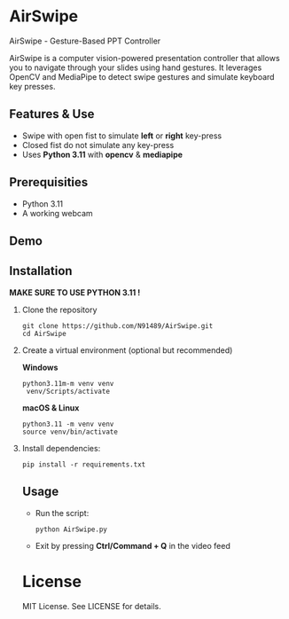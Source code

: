 # AirSwipe
AirSwipe - Gesture-Based PPT Controller

AirSwipe is a computer vision-powered presentation controller that allows you to navigate through your slides using hand gestures. It leverages OpenCV and MediaPipe to detect swipe gestures and simulate keyboard key presses.

## Features & Use

- Swipe with open fist to simulate **left** or **right** key-press
- Closed fist do not simulate any key-press
- Uses **Python 3.11** with **opencv** & **mediapipe**

## Prerequisities
- Python 3.11
- A working webcam

## Demo

## Installation

**MAKE SURE TO USE PYTHON 3.11 !**

1. Clone the repository
   ```
   git clone https://github.com/N91489/AirSwipe.git
   cd AirSwipe
   ```
2. Create a virtual environment (optional but recommended)

   **Windows**
   ```
   python3.11m-m venv venv
    venv/Scripts/activate
   ```
   **macOS & Linux**
   ```
   python3.11 -m venv venv
   source venv/bin/activate
   ```

3. Install dependencies:
   ```
   pip install -r requirements.txt
   ```

   ## Usage

   - Run the script:
      
      ```
      python AirSwipe.py
      ```
   - Exit by pressing **Ctrl/Command + Q** in the video feed
  
   # License
    MIT License. See LICENSE for details.












